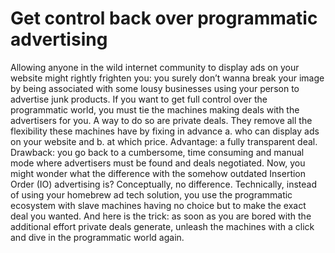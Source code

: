 # Get control back over programmatic advertising

Allowing anyone in the wild internet community to display ads on your website might rightly frighten you: you surely don’t wanna break your image by being associated with some lousy businesses using your person to advertise junk products. If you want to get full control over the programmatic world, you must tie the machines making deals with the advertisers for you.  A way to do so are private deals. They remove all the flexibility these machines have by fixing in advance a. who can display ads on your website and b. at which price. Advantage: a fully transparent deal. Drawback: you go back to a cumbersome, time consuming and manual mode where advertisers must be found and deals negotiated. Now, you might wonder what the difference with the somehow outdated Insertion Order (IO) advertising is? Conceptually, no difference. Technically, instead of using your homebrew ad tech solution, you use the programmatic ecosystem with slave machines having no choice but to make the exact deal you wanted. And here is the trick: as soon as you are bored with the additional effort private deals generate, unleash the machines with a click and dive in the programmatic world again. 
